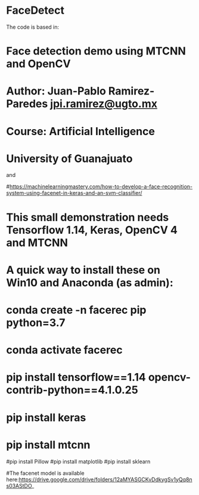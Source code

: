 # FaceDetect
The code is based in:
# Face detection demo using MTCNN and OpenCV
# Author: Juan-Pablo Ramirez-Paredes <jpi.ramirez@ugto.mx>
# Course: Artificial Intelligence
# University of Guanajuato
and

#https://machinelearningmastery.com/how-to-develop-a-face-recognition-system-using-facenet-in-keras-and-an-svm-classifier/
#
# This small demonstration needs Tensorflow 1.14, Keras, OpenCV 4 and MTCNN
# A quick way to install these on Win10 and Anaconda (as admin):
# conda create -n facerec pip python=3.7
# conda activate facerec
# pip install tensorflow==1.14 opencv-contrib-python==4.1.0.25
# pip install keras
# pip install mtcnn
#pip install Pillow
#pip install matplotlib
#pip install sklearn

#The facenet model is available here:https://drive.google.com/drive/folders/12aMYASGCKvDdkygSv1yQq8ns03AStDO_
